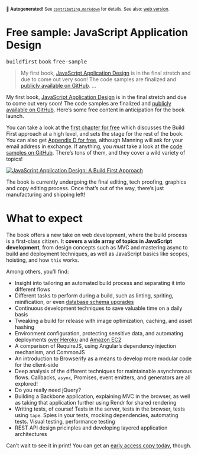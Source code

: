 <sub>&#x1F6A8; <strong>Autogenerated!</strong> See <a href="https://github.com/ponyfoo/articles/tree/noindex/contributing.markdown"><code>contributing.markdown</code></a> for details. See also: <a href="https://ponyfoo.com/articles/free-sample-javascript-application-design">web version</a>.</sub>

<a href="https://ponyfoo.com/articles/free-sample-javascript-application-design"><div></div></a>

<h1>Free sample: JavaScript Application Design</h1>

<p><kbd>buildfirst</kbd> <kbd>book</kbd> <kbd>free-sample</kbd></p>

<blockquote><p>My first book, <a href="http://bevacqua.io/bf/book" target="_blank">JavaScript Application Design</a> is in the final stretch and due to come out very soon! The code samples are finalized and <a href="https://github.com/buildfirst/buildfirst" target="_blank">publicly available on GitHub</a>. &#x2026;</p></blockquote>

<div><p>My first book, <a href="http://bevacqua.io/bf/book" target="_blank">JavaScript Application Design</a> is in the final stretch and due to come out very soon! The code samples are finalized and <a href="https://github.com/buildfirst/buildfirst" target="_blank">publicly available on GitHub</a>. Here&#x2019;s some free content in anticipation for the book launch.</p></div>

<div></div>

<div><p>You can take a look at the <a href="http://manning.com/bevacqua/JSAD_MEAP_ch1.pdf" target="_blank">first chapter for free</a> which discusses the Build First approach at a high level, and sets the stage for the rest of the book. You can also get <a href="http://manning.com/free/excerpt_bevacqua.html" target="_blank">Appendix D for free</a>, although Manning will ask for your email address in exchange. If anything, you <em>must</em> take a look at the <a href="https://github.com/buildfirst/buildfirst" target="_blank">code samples on GitHub</a>. There&#x2019;s tons of them, and they cover a wild variety of topics!</p> <p><a href="http://bevacqua.io/bf/book" target="_blank"><img src="https://www.gravatar.com/avatar/cee019b251cf09f440b4427541e46cb8.png?s=400" alt="JavaScript Application Design: A Build First Approach"></a></p></div>

<div><p>The book is currently undergoing the final editing, tech proofing, graphics and copy editing process. Once that&#x2019;s out of the way, there&#x2019;s just manufacturing and shipping left!</p> <h1 id="what-to-expect">What to expect</h1> <p>The book offers a new take on web development, where the build process is a first-class citizen. It <strong>covers a wide array of topics in JavaScript development</strong>, from design concepts such as MVC and mastering async to build and deployment techniques, as well as JavaScript basics like scopes, hoisting, and how <code class="md-code md-code-inline">this</code> works.</p> <p>Among others, you&#x2019;ll find:</p> <ul> <li>Insight into tailoring an automated build process and separating it into different flows</li> <li>Different tasks to perform during a build, such as linting, spriting, minification, or even <a href="https://github.com/buildfirst/buildfirst/tree/master/ch02/10_mysql-tasks" target="_blank" aria-label="MySQL Database Tasks">database schema upgrades</a></li> <li>Continuous development techniques to save valuable time on a daily basis</li> <li>Tweaking a build for release with image optimization, caching, and asset hashing</li> <li>Environment configuration, protecting sensitive data, and automating deployments <a href="https://github.com/buildfirst/buildfirst/tree/master/ch04/05_heroku-deployments" target="_blank" aria-label="Deployments with Heroku">over Heroku</a> and <a href="https://github.com/buildfirst/buildfirst/tree/master/ch04/07_aws-deployments" target="_blank" aria-label="Deploying to Amazon EC2">Amazon EC2</a></li> <li>A comparison of RequireJS, using Angular&#x2019;s dependency injection mechanism, and CommonJS</li> <li>An introduction to Browserify as a means to develop more modular code for the client-side</li> <li>Deep analysis of the different techniques for maintainable asynchronous flows. Callbacks, <code class="md-code md-code-inline">async</code>, Promises, event emitters, and generators are all explored!</li> <li>Do you really need jQuery?</li> <li>Building a Backbone application, explaining MVC in the browser, as well as taking that application further using Rendr for shared rendering</li> <li>Writing tests, of course! Tests in the server, tests in the browser, tests using <code class="md-code md-code-inline">tape</code>. Spies in your tests, mocking dependencies, automating tests. Visual testing, performance testing</li> <li>REST API design pricinples and developing layered application architectures</li> </ul> <p>Can&#x2019;t wait to see it in print! You can get an <a href="http://bevacqua.io/bf/book" target="_blank" aria-label="JavaScript Application Design: A Build First Approach">early access copy today</a>, though.</p></div>

